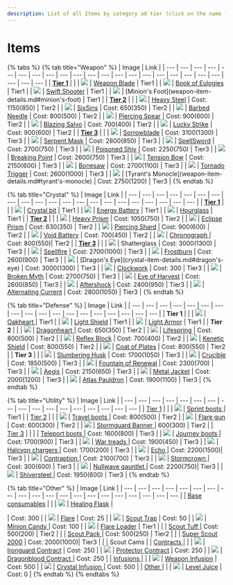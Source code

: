 ```yaml
---
description: List of all Items by category ad tier (click on the name for details)
---
```


# Items

{% tabs %}
{% tab title="Weapon" %}
| Image | Link |
| --- | --- | --- | --- | --- | --- | --- | --- | --- | --- | --- | --- | --- | --- | --- | --- | --- | --- | --- | --- | --- | --- | --- |
| [**Tier 1**](weapon-items.md#tier-1) |  |
| ![](../.gitbook/assets/weapon-blade.png) | [Weapon Blade](weapon-items.md#weapon-blade) \| Tier1 |
| ![](../.gitbook/assets/book-of-eulogies.png) | [Book of Eulogies](weapon-items.md#book-of-eulogies) \| Tier1 |
| ![](../.gitbook/assets/swift-shooter%20%281%29.png) | [Swift Shooter](weapon-items.md#swift-shooter) \| Tier1 |
| ![](../.gitbook/assets/minions-foot%20%282%29.png) | \[Minion's Foot\]\(weapon-item-details.md\#minion's-foot\) \| Tier1 |
| [**Tier 2**](weapon-items.md#tier-2) |  |
| ![](../.gitbook/assets/heavy-steel%20%281%29.png) | [ Heavy Steel](weapon-items.md#heavy-steel) \| Cost:  1150\(850\) \| Tier2 |
| ![](../.gitbook/assets/six-sins%20%281%29.png) | [SixSins](weapon-items.md#sixsins) \| Cost:  650\(350\) \| Tier2 |
| ![](../.gitbook/assets/barbed-needle.png) | [Barbed Needle](weapon-items.md#barbed-needle) \| Cost:  800\(500\) \| Tier2 |
| ![](../.gitbook/assets/piercing-spear%20%281%29.png) | [Piercing Spear](weapon-items.md#piercing-spear) \| Cost:  900\(600\) \| Tier2 |
| ![](../.gitbook/assets/blazing-salvo%20%281%29.png) | [Blazing Salvo](weapon-items.md#blazing-salvo) \| Cost:  700\(400\) \| Tier2 |
| ![](../.gitbook/assets/lucky-strike.png) | [Lucky Strike](weapon-items.md#lucky-strike) \| Cost:  900\(600\) \| Tier2 |
| [**Tier 3**](weapon-items.md#tier-3) |  |
| ![](../.gitbook/assets/sorrowblade%20%281%29.png) | [Sorrowblade](weapon-items.md#sorrowblade) \| Cost:  3100\(1300\) \| Tier3 |
| ![](../.gitbook/assets/serpent-mask.png) | [Serpent Mask](weapon-items.md#serpent-mask) \| Cost:  2800\(850\) \| Tier3 |
| ![](../.gitbook/assets/image%20%28297%29.png) | [SpellSword](weapon-items.md#spellsword) \| Cost:  2700\(750\) \| Tier3 |
| ![](../.gitbook/assets/poisoned-shiv%20%282%29.png) | [Poisoned Shiv](weapon-items.md#poisoned-shiv) \| Cost:  2250\(750\) \| Tier3 |
| ![](../.gitbook/assets/breaking-point.png) | [Breaking Point](weapon-items.md#breaking-point) \| Cost:  2600\(750\) \| Tier3 |
| ![](../.gitbook/assets/tension-bow%20%281%29.png) | [Tension Bow](weapon-items.md#tension-bow) \| Cost:  2150\(600\) \| Tier3 |
| ![](../.gitbook/assets/bonesaw.png) | [Bonesaw](weapon-items.md#bonesaw) \| Cost:  2700\(1100\) \| Tier3 |
| ![](../.gitbook/assets/tornado-trigger%20%281%29.png) | [Tornado Trigger](weapon-items.md#tornado-trigger) \| Cost:  2600\(1000\) \| Tier3 |
| ![](../.gitbook/assets/tyrants-monocle%20%281%29.png) | \[Tyrant's Monocle\]\(weapon-item-details.md\#tyrant's-monocle\) \| Cost: 2750\(1200\) \| Tier3 |
{% endtab %}

{% tab title="Crystal" %}
| Image | Link |
| --- | --- | --- | --- | --- | --- | --- | --- | --- | --- | --- | --- | --- | --- | --- | --- | --- | --- | --- | --- | --- |
| [**Tier 1**](crystal-items.md#tier-1) |  |
| ![](../.gitbook/assets/crystal-bit%20%281%29.png) | [Crystal bit](crystal-items.md#crystal-bit) \| Tier1 |
| ![](../.gitbook/assets/energy-battery%20%281%29.png) | [Energy Battery](crystal-items.md#energy-battery) \| Tier1 |
| ![](../.gitbook/assets/hourglass%20%281%29.png) | [Hourglass](crystal-items.md#hourglass) \| Tier1 |
| [**Tier 2**](crystal-items.md#tier-2) |  |
| ![](../.gitbook/assets/heavy-prism.png) | [Heavy Prism](crystal-items.md#heavy-prism) \| Cost:  1050\(750\) \| Tier2 |
| ![](../.gitbook/assets/eclipse-prism%20%283%29.png) | [Eclipse Prism](crystal-items.md#eclipse-prism) \| Cost:  630\(350\) \| Tier2 |
| ![](../.gitbook/assets/piercing-shard.png) | [Piercing Shard](crystal-items.md#piercing-shard) \| Cost:  900\(600\) \| Tier2 |
| ![](../.gitbook/assets/void-battery.png) | [Void Battery](crystal-items.md#void-battery) \| Cost:  700\(450\) \| Tier2 |
| ![](../.gitbook/assets/chronograph.png) | [Chronograph ](crystal-items.md#chronograph)\| Cost:  800\(550\)\| Tier2 |
| [**Tier 3**](crystal-items.md#tier-3) |  |
| ![](../.gitbook/assets/shatterglass.png) | Shatterglass \| Cost:  3000\(1300\) \| Tier3 |
| ![](../.gitbook/assets/image%20%28374%29.png) | [Spellfire](crystal-items.md#spellfire) \| Cost:  2700\(1000\) \| Tier3 |
| ![](../.gitbook/assets/frostburn.png) | [Frostburn](crystal-items.md#frostburn) \| Cost:  2600\(900\) \| Tier3 |
| ![](../.gitbook/assets/image%20%28292%29.png) | \[Dragon's Eye\]\(crystal-item-details.md\#dragon's-eye\) \| Cost:  3000\(1300\) \| Tier3 |
| ![](../.gitbook/assets/image%20%28388%29.png) | [Clockwork](crystal-items.md#clockwork) \| Cost: 300 \| Tier3 |
| ![](../.gitbook/assets/image%20%28264%29.png) | [Broken Myth](crystal-items.md#broken-myth) \| Cost:  2700\(750\) \| Tier3 |
| ![](../.gitbook/assets/image%20%28131%29.png) | [Eve of Harvest](crystal-items.md#eve-of-harvest) \| Cost:  2600\(850\) \| Tier3 |
| ![](../.gitbook/assets/image%20%28266%29.png) | [Aftershock](crystal-items.md#aftershock) \| Cost:  2400\(950\) \| Tier3 |
| ![](../.gitbook/assets/image%20%2888%29.png) | [Alternating Current](crystal-items.md#alternating-current) \| Cost:  2800\(1050\) \| Tier3 |
{% endtab %}

{% tab title="Defense" %}
| Image | Link |
| --- | --- | --- | --- | --- | --- | --- | --- | --- | --- | --- | --- | --- | --- | --- | --- | --- | --- |
| **Tier 1** |  |
| ![](../.gitbook/assets/image%20%28311%29.png) | [Oakheart ](defense-items.md#oakheart)\| Tier1 |
| ![](../.gitbook/assets/image%20%2882%29.png) | [Light Shield](defense-items.md#light-shield) \| Tier1 |
| ![](../.gitbook/assets/image%20%28343%29.png) | [Light Armor](defense-items.md#light-armor) \| Tier1 |
| **Tier 2** |  |
| ![](../.gitbook/assets/image%20%28153%29.png) | [Dragonheart ](defense-items.md#dragonheart)\| Cost:  650\(350\) \| Tier2 |
| ![](../.gitbook/assets/image%20%28202%29.png) | [Lifespring](defense-items.md#lifespring) \| Cost:  800\(500\) \| Tier2 |
| ![](../.gitbook/assets/image%20%2857%29.png) | [Reflex Block](defense-items.md#reflex-block) \| Cost:  700\(400\) \| Tier2 |
| ![](../.gitbook/assets/image%20%28232%29.png) | [Kenetic Shield](defense-items.md#kenetic-shield) \| Cost:  800\(550\) \| Tier2 |
| ![](../.gitbook/assets/image%20%28367%29.png) | [Coat of Plates](defense-items.md#coat-of-plates) \| Cost:  800\(550\) \| Tier2 |
| **Tier 3** |  |
| ![](../.gitbook/assets/image%20%28419%29.png) | [Slumbering Husk](defense-items.md#slumbering-husk) \| Cost:  1700\(1050\) \| Tier3 |
| ![](../.gitbook/assets/image%20%28290%29.png) | [Crucible](defense-items.md#slumbering-husk) \| Cost:  1850\(500\) \| Tier3 |
| ![](../.gitbook/assets/image%20%28416%29.png) | [Fountain of Renewal](defense-items.md#fountain-of-renewal) \| Cost:  2300\(700\) \| Tier3 |
| ![](../.gitbook/assets/image%20%28249%29.png) | [Aegis](defense-items.md#aegis) \| Cost:  2150\(650\) \| Tier3 |
| ![](../.gitbook/assets/image%20%28148%29.png) | [Metal Jacket](defense-items.md#metal-jacket) \| Cost:  2000\(1200\) \| Tier3 |
| ![](../.gitbook/assets/image%20%28120%29.png) | [Atlas Pauldron](defense-items.md#atlas-pauldron) \| Cost:  1900\(1100\) \| Tier3 |
{% endtab %}

{% tab title="Utility" %}
| Image | Link |
| --- | --- | --- | --- | --- | --- | --- | --- | --- | --- | --- | --- | --- | --- | --- | --- | --- |
| [Tier 1](utility-items.md#tier-1) |  |
| ![](../.gitbook/assets/sprint-boots%20%282%29.png) | [Sprint boots](utility-items.md#sprint-boots)[ ](defense-items.md#oakheart)\| Tier1 |
| [Tier 2](utility-items.md#tier-2) |  |
| ![](../.gitbook/assets/travel-boots%20%282%29.png) | [Travel boots](utility-items.md#travel-boots)[ ](defense-items.md#oakheart)\| Cost:  800\(500\) \| Tier2 |
| ![](../.gitbook/assets/flare-gun%20%283%29.png) | [Flare gun](utility-items.md#flare-gun)[ ](defense-items.md#oakheart)\| Cost:  600\(300\) \| Tier2 |
| ![](../.gitbook/assets/stormguard-banner.png) | [Stormguard Banner](utility-items.md#stormguard-banner)[ ](defense-items.md#oakheart)\|  600\(300\) \| Tier2 |
| [Tier 3](utility-items.md#tier-3) |  |
|  | [Teleport boots](utility-items.md#teleport-boots)[ ](defense-items.md#oakheart)\| Cost:  1600\(800\) \| Tier3 |
| ![](../.gitbook/assets/journey-boots%20%281%29.png) | [Journey boots](utility-items.md#journey-boots)[ ](defense-items.md#oakheart)\| Cost:  1700\(900\) \| Tier3 |
| ![](../.gitbook/assets/war-treads.png) | [War treads](utility-items.md#war-treads)[ ](defense-items.md#oakheart)\| Cost: 1900\(450\) \| Tier3 |
| ![](../.gitbook/assets/halcyon-chargers%20%282%29.png) | [Halcyon chargers](utility-items.md#war-treads)[ ](defense-items.md#oakheart)\| Cost: 1700\(200\) \| Tier3 |
| ![](../.gitbook/assets/echo%20%281%29.png) | [Echo](utility-items.md#echo)[ ](defense-items.md#oakheart)\| Cost: 2200\(1500\)\| Tier3 |
| ![](../.gitbook/assets/contraption.png) | [Contraption](utility-items.md#contraption)[ ](defense-items.md#oakheart)\| Cost: 2100\(700\) \| Tier3 |
| ![](../.gitbook/assets/stormcrown.png) | [Stormcrown](utility-items.md#stormcrown)[ ](defense-items.md#oakheart)\| Cost: 300\(600\) \| Tier3 |
| ![](../.gitbook/assets/nullwave-gauntlet%20%281%29.png) | [Nullwave gauntlet](utility-items.md#nullwave-gauntlet)[ ](defense-items.md#oakheart)\| Cost: 2200\(750\)\| Tier3 |
| ![](../.gitbook/assets/shiversteel.png) | [Shiversteel](utility-items.md#shiversteel)[ ](defense-items.md#oakheart)\| Cost: 1950\(600\) \| Tier3 |
{% endtab %}

{% tab title="Other" %}
| Image | Link |
| --- | --- | --- | --- | --- | --- | --- | --- | --- | --- | --- | --- | --- | --- | --- | --- | --- | --- | --- | --- |
| [ Base consumables](other-items.md#base-consumables) |  |
| ![](../.gitbook/assets/image%20%28372%29.png) | [Healing Flask](other-items.md#healing-flask) |

\| Cost: 300 \| \| ![](../.gitbook/assets/flare.png) \| [Flare](other-items.md#flare) \| Cost: 25 \| \| ![](../.gitbook/assets/scout-trap%20%281%29.png) \| [Scout Trap](other-items.md#scout-trap) \| Cost: 50 \| \| ![](../.gitbook/assets/minion-candy.png) \| [Minion Candy ](other-items.md#minion-candy) \| Cost: 100 \| \| ![](../.gitbook/assets/flare-gun%20%281%29.png) \| [Flare Loader](other-items.md#flare-loader) \| Tier1 \| \| \| [Scout Tuff ](other-items.md#scout-tuff) \| Cost: 500\(200\) \| Tier2 \| \| \| [Scout Pack ](other-items.md#scout-pack)\| Cost: 500\(250\) \| Tier2 \| \| \| [Super Scout 2000](other-items.md#super-scout-2000) \| Cost: 2000\(1000\)\| Tier3 \| \| \| Scout Cams \| \| [Contracts ](other-items.md#contracts) \| \| \| ![](../.gitbook/assets/ironguard-contract.png) \| [Ironguard Contract](other-items.md#ironguard-contract) \| Cost: 250 \| \| ![](../.gitbook/assets/protector-contract%20%281%29.png) \| [Protector Contract](other-items.md#protector-contract) \| Cost: 250 \| \| ![](../.gitbook/assets/dragonblood-contract%20%281%29.png) \| [Dragonblood Contract ](other-items.md#dragonblood-contract) \| Cost: 250 \| \| [Infusions ](other-items.md#infusions) \| \| \| ![](../.gitbook/assets/weapon-infusion.png) \| [ Weapon Infusion](other-items.md#weapon-infusion) \| Cost: 500 \| \| ![](../.gitbook/assets/crystal-infusion%20%281%29.png) \| [Crystal Infusion ](other-items.md#crystal-infusion) \| Cost: 500 \| \| [Other ](other-items.md#other) \| \| \| ![](../.gitbook/assets/level-juice%20%281%29.png) \| [Level Juice](other-items.md#level-juice) \| Cost: 0 \|
{% endtab %}
{% endtabs %}

